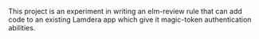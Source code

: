 This project is an experiment in writing an elm-review rule that can add code to an existing Lamdera app which give it magic-token authentication abilities.

